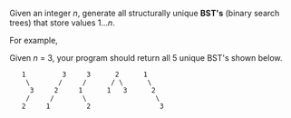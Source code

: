Given an integer *n*, generate all structurally unique **BST's** (binary search trees) that store values 1...*n*.

For example,

Given *n* = 3, your program should return all 5 unique BST's shown below.
```
   1         3     3      2      1
    \       /     /      / \      \
     3     2     1      1   3      2
    /     /       \                 \
   2     1         2                 3
```

